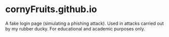 # cornyFruits.github.io
A fake login page (simulating a phishing attack). Used in attacks carried out by my rubber ducky. For educational and academic purposes only. 
